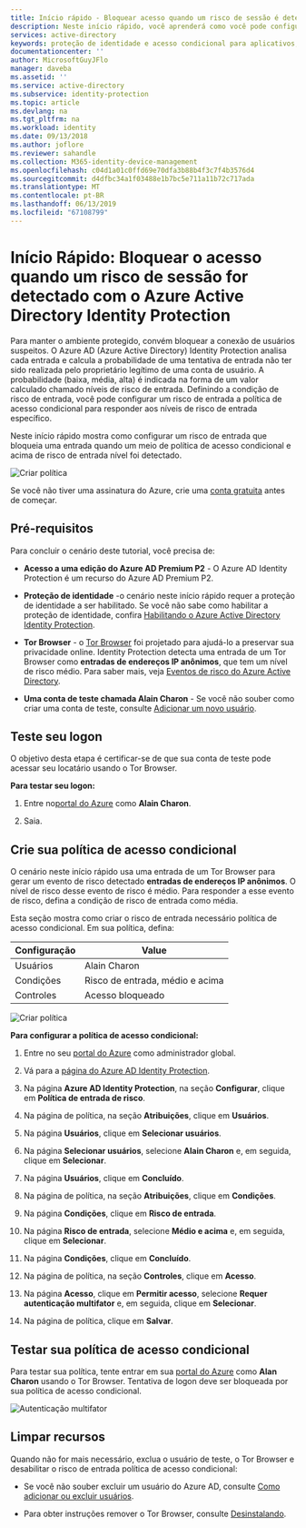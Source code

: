 ```yaml
---
title: Início rápido - Bloquear acesso quando um risco de sessão é detectado com o Azure Active Directory Identity Protection | Microsoft Docs
description: Neste início rápido, você aprenderá como você pode configurar uma Azure Active Directory (Azure AD) Identity Protection entrada arriscada a política de acesso condicional para bloquear entradas com base em riscos de sessão.
services: active-directory
keywords: proteção de identidade e acesso condicional para aplicativos, acesso condicional com o Azure AD, acesso seguro aos recursos da empresa, políticas de acesso condicional
documentationcenter: ''
author: MicrosoftGuyJFlo
manager: daveba
ms.assetid: ''
ms.service: active-directory
ms.subservice: identity-protection
ms.topic: article
ms.devlang: na
ms.tgt_pltfrm: na
ms.workload: identity
ms.date: 09/13/2018
ms.author: joflore
ms.reviewer: sahandle
ms.collection: M365-identity-device-management
ms.openlocfilehash: c04d1a01c0ffd69e70dfa3b88b4f3c7f4b3576d4
ms.sourcegitcommit: d4dfbc34a1f03488e1b7bc5e711a11b72c717ada
ms.translationtype: MT
ms.contentlocale: pt-BR
ms.lasthandoff: 06/13/2019
ms.locfileid: "67108799"
---
```

# <a name="quickstart-block-access-when-a-session-risk-is-detected-with-azure-active-directory-identity-protection"></a>Início Rápido: Bloquear o acesso quando um risco de sessão for detectado com o Azure Active Directory Identity Protection  

Para manter o ambiente protegido, convém bloquear a conexão de usuários suspeitos. O Azure AD (Azure Active Directory) Identity Protection analisa cada entrada e calcula a probabilidade de uma tentativa de entrada não ter sido realizada pelo proprietário legítimo de uma conta de usuário. A probabilidade (baixa, média, alta) é indicada na forma de um valor calculado chamado níveis de risco de entrada. Definindo a condição de risco de entrada, você pode configurar um risco de entrada a política de acesso condicional para responder aos níveis de risco de entrada específico. 

Neste início rápido mostra como configurar um risco de entrada que bloqueia uma entrada quando um meio de política de acesso condicional e acima de risco de entrada nível foi detectado. 

![Criar política](./media/quickstart-sign-in-risk-policy/1004.png)


Se você não tiver uma assinatura do Azure, crie uma [conta gratuita](https://azure.microsoft.com/free/?WT.mc_id=A261C142F) antes de começar.



## <a name="prerequisites"></a>Pré-requisitos 

Para concluir o cenário deste tutorial, você precisa de:

- **Acesso a uma edição do Azure AD Premium P2**  - O Azure AD Identity Protection é um recurso do Azure AD Premium P2. 

- **Proteção de identidade** -o cenário neste início rápido requer a proteção de identidade a ser habilitado. Se você não sabe como habilitar a proteção de identidade, confira [Habilitando o Azure Active Directory Identity Protection](../identity-protection/enable.md).

- **Tor Browser** - o [Tor Browser](https://www.torproject.org/projects/torbrowser.html.en) foi projetado para ajudá-lo a preservar sua privacidade online. Identity Protection detecta uma entrada de um Tor Browser como **entradas de endereços IP anônimos**, que tem um nível de risco médio. Para saber mais, veja [Eventos de risco do Azure Active Directory](../reports-monitoring/concept-risk-events.md).  

- **Uma conta de teste chamada Alain Charon** - Se você não souber como criar uma conta de teste, consulte [Adicionar um novo usuário](../fundamentals/add-users-azure-active-directory.md#add-a-new-user).


## <a name="test-your-sign-in"></a>Teste seu logon 

O objetivo desta etapa é certificar-se de que sua conta de teste pode acessar seu locatário usando o Tor Browser.

**Para testar seu logon:**

1. Entre no[portal do Azure](https://portal.azure.com) como **Alain Charon**.

2. Saia. 


## <a name="create-your-conditional-access-policy"></a>Crie sua política de acesso condicional 

O cenário neste início rápido usa uma entrada de um Tor Browser para gerar um evento de risco detectado **entradas de endereços IP anônimos**. O nível de risco desse evento de risco é médio. Para responder a esse evento de risco, defina a condição de risco de entrada como média. 

Esta seção mostra como criar o risco de entrada necessário política de acesso condicional. Em sua política, defina:

|Configuração |Value|
|---     | --- |
| Usuários  | Alain Charon  |
| Condições | Risco de entrada, médio e acima |
| Controles | Acesso bloqueado |
 

![Criar política](./media/quickstart-sign-in-risk-policy/201.png)

 


**Para configurar a política de acesso condicional:**

1. Entre no seu [portal do Azure](https://portal.azure.com) como administrador global.

2. Vá para a [página do Azure AD Identity Protection](https://portal.azure.com/#blade/Microsoft_AAD_ProtectionCenter/IdentitySecurityDashboardMenuBlade/Overview).
 
3. Na página **Azure AD Identity Protection**, na seção **Configurar**, clique em **Política de entrada de risco**.
 
4. Na página de política, na seção **Atribuições**, clique em **Usuários**.

5. Na página **Usuários**, clique em **Selecionar usuários**.

6. Na página **Selecionar usuários**, selecione **Alain Charon** e, em seguida, clique em **Selecionar**.

7. Na página **Usuários**, clique em **Concluído**. 

8. Na página de política, na seção **Atribuições**, clique em **Condições**.

9. Na página **Condições**, clique em **Risco de entrada**.

10. Na página **Risco de entrada**, selecione **Médio e acima** e, em seguida, clique em **Selecionar**. 

11. Na página **Condições**, clique em **Concluído**.

12. Na página de política, na seção **Controles**, clique em **Acesso**.

13. Na página **Acesso**, clique em **Permitir acesso**, selecione **Requer autenticação multifator** e, em seguida, clique em **Selecionar**.

14. Na página de política, clique em **Salvar**.  


## <a name="test-your-conditional-access-policy"></a>Testar sua política de acesso condicional

Para testar sua política, tente entrar em sua [portal do Azure](https://portal.azure.com) como **Alan Charon** usando o Tor Browser. Tentativa de logon deve ser bloqueada por sua política de acesso condicional.

![Autenticação multifator](./media/quickstart-sign-in-risk-policy/203.png)


## <a name="clean-up-resources"></a>Limpar recursos

Quando não for mais necessário, exclua o usuário de teste, o Tor Browser e desabilitar o risco de entrada política de acesso condicional:

- Se você não souber excluir um usuário do Azure AD, consulte [Como adicionar ou excluir usuários](../fundamentals/add-users-azure-active-directory.md#delete-a-user).

- Para obter instruções remover o Tor Browser, consulte [Desinstalando](https://tb-manual.torproject.org/uninstalling/).


